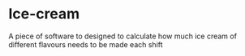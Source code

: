 # Ice-cream
A piece of software to designed to calculate how much ice cream of different flavours needs to be made each shift
